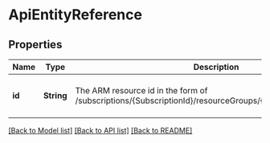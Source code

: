 # ApiEntityReference


## Properties
Name | Type | Description | Notes
------------ | ------------- | ------------- | -------------
**id** | **String** | The ARM resource id in the form of /subscriptions/{SubscriptionId}/resourceGroups/{ResourceGroupName}/... | [optional] [default to nothing]


[[Back to Model list]](../README.md#models) [[Back to API list]](../README.md#api-endpoints) [[Back to README]](../README.md)


